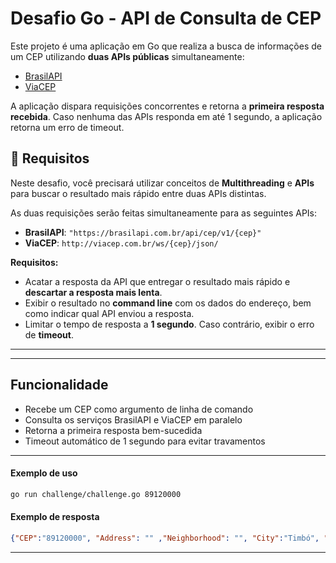 # Desafio Go - API de Consulta de CEP

Este projeto é uma aplicação em Go que realiza a busca de informações de um CEP utilizando **duas APIs públicas** simultaneamente:

- [BrasilAPI](https://brasilapi.com.br/)
- [ViaCEP](https://viacep.com.br/)

A aplicação dispara requisições concorrentes e retorna a **primeira resposta recebida**. Caso nenhuma das APIs responda em até 1 segundo, a aplicação retorna um erro de timeout.

## 📝 Requisitos

Neste desafio, você precisará utilizar conceitos de **Multithreading** e **APIs** para buscar o resultado mais rápido entre duas APIs distintas.

As duas requisições serão feitas simultaneamente para as seguintes APIs:

- **BrasilAPI**: `"https://brasilapi.com.br/api/cep/v1/{cep}"`
- **ViaCEP**: `http://viacep.com.br/ws/{cep}/json/`

**Requisitos:**

- Acatar a resposta da API que entregar o resultado mais rápido e **descartar a resposta mais lenta**.
- Exibir o resultado no **command line** com os dados do endereço, bem como indicar qual API enviou a resposta.
- Limitar o tempo de resposta a **1 segundo**. Caso contrário, exibir o erro de **timeout**.

---

---

## Funcionalidade

- Recebe um CEP como argumento de linha de comando
- Consulta os serviços BrasilAPI e ViaCEP em paralelo
- Retorna a primeira resposta bem-sucedida
- Timeout automático de 1 segundo para evitar travamentos

---

#### Exemplo de uso

```bash
go run challenge/challenge.go 89120000
```

#### Exemplo de resposta

```json
{"CEP":"89120000", "Address": "" ,"Neighborhood": "", "City":"Timbó", "State":"SC", "OriginRequest":"BrasilAPI"}
```

---